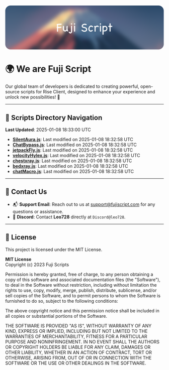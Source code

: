 ![Banner](.github/b.webp)

# 🌍 **We are Fuji Script**

Our global team of developers is dedicated to creating powerful, open-source scripts for Rise Client, designed to enhance your experience and unlock new possibilities! 🌟

---
<!-- SCRIPTS_NAVIGATION_START -->
## 📂 **Scripts Directory Navigation**

**Last Updated**: 2025-01-08 18:33:00 UTC

- **[SilentAura.js](scripts/SilentAura.js)**: Last modified on 2025-01-08 18:32:58 UTC
- **[ChatBypass.js](scripts/ChatBypass.js)**: Last modified on 2025-01-08 18:32:58 UTC
- **[jetpackFly.js](scripts/jetpackFly.js)**: Last modified on 2025-01-08 18:32:58 UTC
- **[velocityHylex.js](scripts/velocityHylex.js)**: Last modified on 2025-01-08 18:32:58 UTC
- **[chestxray.js](scripts/chestxray.js)**: Last modified on 2025-01-08 18:32:58 UTC
- **[bedxray.js](scripts/bedxray.js)**: Last modified on 2025-01-08 18:32:58 UTC
- **[chatMacro.js](scripts/chatMacro.js)**: Last modified on 2025-01-08 18:32:58 UTC

<!-- SCRIPTS_NAVIGATION_END -->

---

## 💬 **Contact Us**  
- 📬 **Support Email**: Reach out to us at [support@fujiscript.com](mailto:support@fujiscript.com) for any questions or assistance.  
- 💬 **Discord**: Contact **Leo728** directly at `Discord@leo728`.

---

## 📜 **License**

This project is licensed under the MIT License.  

**MIT License**  
Copyright (c) 2023 Fuji Scripts  

Permission is hereby granted, free of charge, to any person obtaining a copy of this software and associated documentation files (the "Software"), to deal in the Software without restriction, including without limitation the rights to use, copy, modify, merge, publish, distribute, sublicense, and/or sell copies of the Software, and to permit persons to whom the Software is furnished to do so, subject to the following conditions:  

The above copyright notice and this permission notice shall be included in all copies or substantial portions of the Software.  

THE SOFTWARE IS PROVIDED "AS IS", WITHOUT WARRANTY OF ANY KIND, EXPRESS OR IMPLIED, INCLUDING BUT NOT LIMITED TO THE WARRANTIES OF MERCHANTABILITY, FITNESS FOR A PARTICULAR PURPOSE AND NONINFRINGEMENT. IN NO EVENT SHALL THE AUTHORS OR COPYRIGHT HOLDERS BE LIABLE FOR ANY CLAIM, DAMAGES OR OTHER LIABILITY, WHETHER IN AN ACTION OF CONTRACT, TORT OR OTHERWISE, ARISING FROM, OUT OF OR IN CONNECTION WITH THE SOFTWARE OR THE USE OR OTHER DEALINGS IN THE SOFTWARE.  
